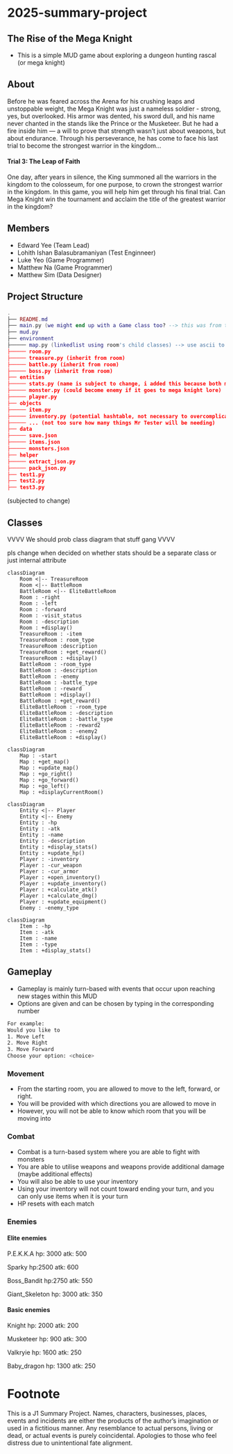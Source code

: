 # 2025-summary-project
## The Rise of the Mega Knight 
- This is a simple MUD game about exploring a dungeon hunting rascal (or mega knight) 

## About
Before he was feared across the Arena for his crushing leaps and unstoppable weight, the Mega Knight was just a nameless soldier - strong, yes, but overlooked. His armor was dented, his sword dull, and his name never chanted in the stands like the Prince or the Musketeer. But he had a fire inside him — a will to prove that strength wasn’t just about weapons, but about endurance. Through his perseverance, he has come to face his last trial to become the strongest warrior in the kingdom… 

 #### Trial 3: The Leap of Faith 
 One day, after years in silence, the King summoned all the warriors in the kingdom to the colosseum, for one purpose, to crown the strongest warrior in the kingdom.
In this game, you will help him get through his final trial. Can Mega Knight win the tournament and acclaim the title of the greatest warrior in the kingdom?

## Members

- Edward Yee (Team Lead)
- Lohith Ishan Balasubramaniyan (Test Enginneer)
- Luke Yeo (Game Programmer)
- Matthew Na (Game Programmer)
- Matthew Sim (Data Designer)

## Project Structure

```lua
.
├── README.md
├── main.py (we might end up with a Game class too? --> this was from the template so see how)
├── mud.py
├── environment
├───── map.py (linkedlist using room's child classes) --> use ascii to show which room player is at (use a 2d array and hardcode the entire map, find exact cooridinates and display on map)
├───── room.py
├───── treasure.py (inherit from room)
├───── battle.py (inherit from room)
├───── boss.py (inherit from room)
├── entities
├───── stats.py (name is subject to change, i added this because both monster and player have stats(id assume) --> inheritance, maybe polymorphic method actions() also?)
├───── monster.py (could become enemy if it goes to mega knight lore)
├───── player.py 
├── objects
├───── item.py
├───── inventory.py (potential hashtable, not necessary to overcomplicate though)
├───── ... (not too sure how many things Mr Tester will be needing)
├── data
├───── save.json
├───── items.json
├───── monsters.json 
├── helper
├───── extract_json.py
├───── pack_json.py
├── test1.py
├── test2.py
├── test3.py 
```
(subjected to change)

## Classes 

VVVV We should prob class diagram that stuff gang VVVV

pls change when decided on whether stats should be a separate class or just internal attribute
```mermaid
classDiagram
    Room <|-- TreasureRoom
    Room <|-- BattleRoom
    BattleRoom <|-- EliteBattleRoom
    Room : -right
    Room : -left
    Room : -forward
    Room : -visit_status
    Room : -description
    Room : +display()
    TreasureRoom : -item
    TreasureRoom : room_type
    TreasureRoom :description
    TreasureRoom : +get_reward()
    TreasureRoom : +display()
    BattleRoom : -room_type
    BattleRoom : -description
    BattleRoom : -enemy
    BattleRoom : -battle_type
    BattleRoom : -reward
    BattleRoom : +display()
    BattleRoom : +get_reward()
    EliteBattleRoom : -room_type
    EliteBattleRoom : -description
    EliteBattleRoom : -battle_type
    EliteBattleRoom : -reward2
    EliteBattleRoom : -enemy2
    EliteBattleRoom : +display()
```
```mermaid
classDiagram
    Map : -start
    Map : +get_map()
    Map : +update_map()
    Map : +go_right()
    Map : +go_forward()
    Map : +go_left()
    Map : +displayCurrentRoom()
```
```mermaid
classDiagram
    Entity <|-- Player
    Entity <|-- Enemy
    Entity : -hp
    Entity : -atk
    Entity : -name
    Entity : -description
    Entity : +display_stats()
    Entity : +update_hp()
    Player : -inventory
    Player : -cur_weapon
    Player : -cur_armor
    Player : +open_inventory()
    Player : +update_inventory()
    Player : +calculate_atk()
    Player : +calculate_dmg()
    Player : +update_equipment()
    Enemy : -enemy_type
```
```mermaid
classDiagram
    Item : -hp
    Item : -atk
    Item : -name
    Item : -type
    Item : +display_stats()
```

## Gameplay

- Gameplay is mainly turn-based with events that occur upon reaching new stages within this MUD
- Options are given and can be chosen by typing in the corresponding number

```bash
For example:
Would you like to
1. Move Left
2. Move Right
3. Move Forward
Choose your option: <choice>
```

### Movement

- From the starting room, you are allowed to move to the left, forward, or right.
- You will be provided with which directions you are allowed to move in
- However, you will not be able to know which room that you will be moving into

### Combat

- Combat is a turn-based system where you are able to fight with monsters
- You are able to utilise weapons and weapons provide additional damage (maybe additional effects)
- You will also be able to use your inventory
- Using your inventory will not count toward ending your turn, and you can only use items when it is your turn
- HP resets with each match 

### Enemies
#### Elite enemies 
P.E.K.K.A
hp: 3000
atk: 500 

Sparky 
hp:2500
atk: 600

Boss_Bandit 
hp:2750
atk: 550 

Giant_Skeleton 
hp: 3000
atk: 350 

#### Basic enemies 
Knight 
hp: 2000 
atk: 200

Musketeer 
hp: 900
atk: 300

Valkryie 
hp: 1600
atk: 250

Baby_dragon 
hp: 1300
atk: 250



# Footnote

This is a J1 Summary Project. Names, characters, businesses, places, events and incidents are either the products of the author’s imagination or used in a fictitious manner. Any resemblance to actual persons, living or dead, or actual events is purely coincidental. Apologies to those who feel distress due to unintentional fate alignment.
